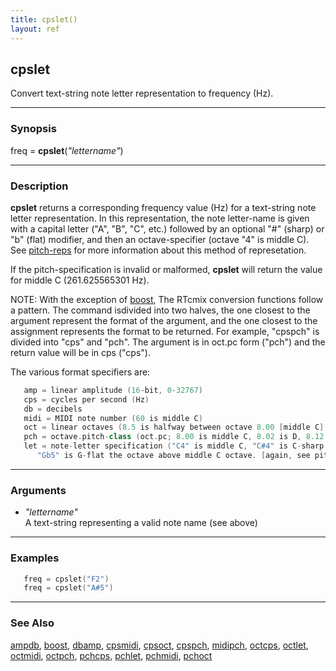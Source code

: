 ```yaml
---
title: cpslet()
layout: ref
---
```


## cpslet

Convert text-string note letter representation to frequency (Hz).

-----

### Synopsis

freq = **cpslet**(*"lettername"*)

-----

### Description

**cpslet** returns a corresponding frequency value (Hz) for a
text-string note letter representation. In this representation, the note
letter-name is given with a capital letter ("A", "B", "C", etc.)
followed by an optional "\#" (sharp) or "b" (flat) modifier, and then an
octave-specifier (octave "4" is middle C). See
[pitch-reps](https://www.musiccog.ohio-state.edu/Humdrum/representations/pitch.rep.html)
for more information about this method of represetation.

If the pitch-specification is invalid or malformed, **cpslet** will
return the value for middle C (261.625565301 Hz).

NOTE: With the exception of [boost](boost.html), The RTcmix conversion
functions follow a pattern. The command isdivided into two halves, the
one closest to the argument represent the format of the argument, and
the one closest to the assignment represents the format to be returned.
For example, "cpspch" is divided into "cps" and "pch". The argument is
in oct.pc form ("pch") and the return value will be in cps ("cps").

The various format specifiers are:

```cpp
   amp = linear amplitude (16-bit, 0-32767)
   cps = cycles per second (Hz)
   db = decibels
   midi = MIDI note number (60 is middle C)
   oct = linear octaves (8.5 is halfway between octave 8.00 [middle C] and 9.00)
   pch = octave.pitch-class (oct.pc; 8.00 is middle C, 8.02 is D, 8.12 = 9.00 = C above middle C)
   let = note-letter specification ("C4" is middle C, "C#4" is C-sharp above middle C,
      "Gb5" is G-flat the octave above middle C octave. [again, see pitch-reps for more info])
```

-----

### Arguments

  - *"lettername"*  
    A text-string representing a valid note name (see above)

-----

### Examples

```cpp
   freq = cpslet("F2")
   freq = cpslet("A#5")
```

-----

### See Also

[ampdb](ampdb.html), [boost](boost.html), [dbamp](dbamp.html),
[cpsmidi](cpsmidi.html), [cpsoct](cpsoct.html), [cpspch](cpspch.html),
[midipch](midipch.html), [octcps](octcps.html), [octlet](octlet.html),
[octmidi](octmidi.html), [octpch](octpch.html), [pchcps](pchcps.html),
[pchlet](pchlet.html), [pchmidi](pchmidi.html), [pchoct](pchoct.html)
